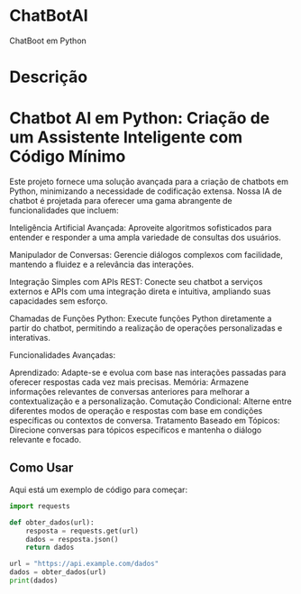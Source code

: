 # ChatBotAI
ChatBoot em Python 


# Descrição 

# Chatbot AI em Python: Criação de um Assistente Inteligente com Código Mínimo

Este projeto fornece uma solução avançada para a criação de chatbots em Python, minimizando a necessidade de codificação extensa. Nossa IA de chatbot é projetada para oferecer uma gama abrangente de funcionalidades que incluem:

Inteligência Artificial Avançada: Aproveite algoritmos sofisticados para entender e responder a uma ampla variedade de consultas dos usuários.

Manipulador de Conversas: Gerencie diálogos complexos com facilidade, mantendo a fluidez e a relevância das interações.

Integração Simples com APIs REST: Conecte seu chatbot a serviços externos e APIs com uma integração direta e intuitiva, ampliando suas capacidades sem esforço.

Chamadas de Funções Python: Execute funções Python diretamente a partir do chatbot, permitindo a realização de operações personalizadas e interativas.

Funcionalidades Avançadas:

Aprendizado: Adapte-se e evolua com base nas interações passadas para oferecer respostas cada vez mais precisas.
Memória: Armazene informações relevantes de conversas anteriores para melhorar a contextualização e a personalização.
Comutação Condicional: Alterne entre diferentes modos de operação e respostas com base em condições específicas ou contextos de conversa.
Tratamento Baseado em Tópicos: Direcione conversas para tópicos específicos e mantenha o diálogo relevante e focado.

## Como Usar

Aqui está um exemplo de código para começar:

```python
import requests

def obter_dados(url):
    resposta = requests.get(url)
    dados = resposta.json()
    return dados

url = "https://api.example.com/dados"
dados = obter_dados(url)
print(dados)
